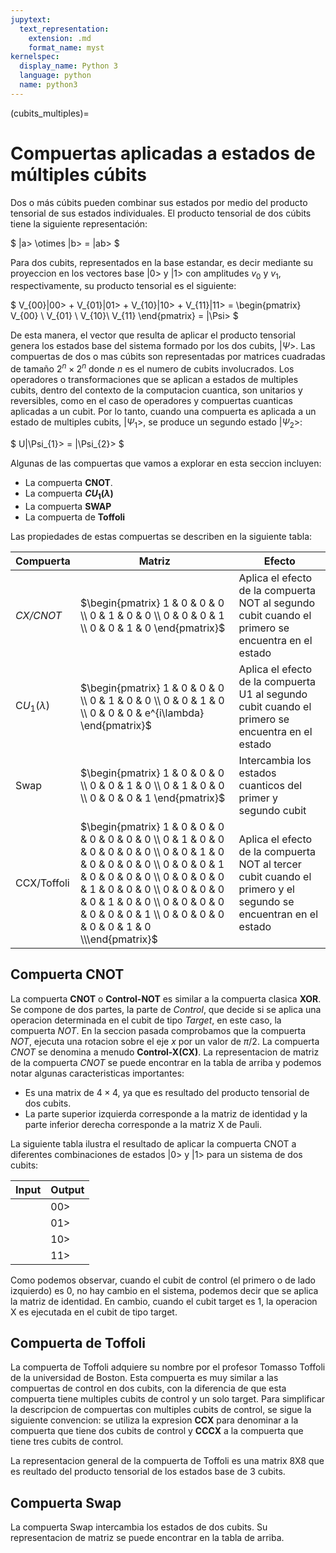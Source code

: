 ```yaml
---
jupytext:
  text_representation:
    extension: .md
    format_name: myst
kernelspec:
  display_name: Python 3
  language: python
  name: python3
---
```


(cubits_multiples)=

# Compuertas aplicadas a estados de múltiples cúbits

Dos o más cúbits pueden combinar sus estados por medio del producto tensorial de sus estados individuales. El producto tensorial de dos cúbits tiene la siguiente representación:

$
|a> \otimes |b> = |ab>
$

Para dos cubits, representados en la base estandar, es decir mediante su proyeccion en los vectores base $|0>$ y $|1>$ con amplitudes $v_{0}$ y $v_{1}$, respectivamente, su producto tensorial es el siguiente:

$
V_{00}|00> + V_{01}|01> + V_{10}|10> + V_{11}|11> = 
\begin{pmatrix}
V_{00} \\ V_{01} \\ V_{10}\\ V_{11} \end{pmatrix}
= |\Psi> 
$

De esta manera, el vector que resulta de aplicar el producto tensorial genera los estados base del sistema formado por los dos cubits, $|\Psi>$. Las compuertas de dos o mas cúbits son representadas por matrices cuadradas de tamaño $2^{n}\times2^{n}$ donde $n$ es el numero de cubits involucrados. Los operadores o transformaciones que se aplican a estados de multiples cubits, dentro del contexto de la computacion cuantica, son unitarios y reversibles, como en el caso de operadores y compuertas cuanticas aplicadas a un cubit. Por lo tanto, cuando una compuerta es aplicada a un estado de multiples cubits, $|\Psi_{1}>$, se produce un segundo estado $|\Psi_{2}>$:

$
U|\Psi_{1}> = |\Psi_{2}>
$

Algunas de las compuertas que vamos a explorar en esta seccion incluyen:

- La compuerta **CNOT**.
- La compuerta **$CU_{1}(\lambda)$**
- La compuerta **SWAP**
- La compuerta de **Toffoli**

Las propiedades de estas compuertas se describen en la siguiente tabla:

| Compuerta  | Matriz |  Efecto  | 
| ---------- | ------ |  ------- |
| *CX/CNOT*  | $\begin{pmatrix} 1 & 0 & 0 & 0 \\ 0 & 1 & 0 & 0 \\ 0 & 0 & 0 & 1 \\ 0 & 0 & 1 & 0 \end{pmatrix}$ | Aplica el efecto de la compuerta NOT al segundo cubit cuando el primero se encuentra en el estado |1> |
| C$U_{1}(\lambda)$ | $\begin{pmatrix} 1 & 0 & 0 & 0 \\ 0 & 1 & 0 & 0 \\ 0 & 0 & 1 & 0 \\ 0 & 0 & 0 & e^{i\lambda} \end{pmatrix}$ | Aplica el efecto de la compuerta U1 al segundo cubit cuando el primero se encuentra en el estado |1> |
| Swap | $\begin{pmatrix} 1 & 0 & 0 & 0 \\ 0 & 0 & 1 & 0 \\ 0 & 1 & 0 & 0 \\ 0 & 0 & 0 & 1 \end{pmatrix}$ | Intercambia los estados cuanticos del primer y segundo cubit | 
| CCX/Toffoli | $\begin{pmatrix} 1 & 0 & 0 & 0 & 0 & 0 & 0 & 0 \\ 0 & 1 & 0 & 0 & 0 & 0 & 0 & 0 \\ 0 & 0 & 1 & 0 & 0 & 0 & 0 & 0 \\  0 & 0 & 0 & 1 & 0 & 0 & 0 & 0 \\ 0 & 0 & 0 & 0 & 1 & 0 & 0 & 0 \\ 0 & 0 & 0 & 0 & 0 & 1 & 0 & 0 \\ 0 & 0 & 0 & 0 & 0 & 0 & 0 & 1 \\ 0 & 0 & 0 & 0 & 0 & 0 & 1 & 0 \\\end{pmatrix}$ | Aplica el efecto de la compuerta NOT al tercer cubit cuando el primero y el segundo se encuentran en el estado |1> | 

## Compuerta CNOT

La compuerta **CNOT** o **Control-NOT** es similar a la compuerta clasica **XOR**. Se compone de dos partes, la parte de *Control*, que decide si se aplica una operacion determinada en el cubit de tipo *Target*, en este caso, la compuerta *NOT*. En la seccion pasada comprobamos que la compuerta *NOT*, ejecuta una rotacion sobre el eje *x* por un valor de $\pi/2$. La compuerta *CNOT* se denomina a menudo **Control-X(CX)**. La representacion de matriz de la compuerta *CNOT* se puede encontrar en la tabla de arriba y podemos notar algunas caracteristicas importantes:

- Es una matrix de $4\times 4$, ya que es resultado del producto tensorial de dos cubits.
- La parte superior izquierda corresponde a la matriz de identidad y la parte inferior derecha corresponde a la matriz X de Pauli.

La siguiente tabla ilustra el resultado de aplicar la compuerta CNOT a diferentes combinaciones de estados |0> y |1> para un sistema de dos cubits:

| Input | Output |
|-------|--------|
||00>   |  |00>  |
||01>   |  |01>  |
||10>   |  |11>  |
||11>   |  |10>  |

Como podemos observar, cuando el cubit de control (el primero o de lado izquierdo) es 0, no hay cambio en el sistema, podemos decir que se aplica la matriz de identidad. En cambio, cuando el cubit target es 1, la operacion X es ejecutada en el cubit de tipo target.

## Compuerta de Toffoli

La compuerta de Toffoli adquiere su nombre por el profesor Tomasso Toffoli de la universidad de Boston. Esta compuerta es muy similar a las compuertas de control en dos cubits, con la diferencia de que esta compuerta tiene multiples cubits de control y un solo target. Para simplificar la descripcion de compuertas con multiples cubits de control, se sigue la siguiente convencion: se utiliza la expresion **CCX** para denominar a la compuerta que tiene dos cubits de control y **CCCX** a la compuerta que tiene tres cubits de control. 

La representacion general de la compuerta de Toffoli es una matrix 8X8 que es reultado del producto tensorial de los estados base de 3 cubits.

## Compuerta Swap

La compuerta Swap intercambia los estados de dos cubits. Su representacion de matriz se puede encontrar en la tabla de arriba.
